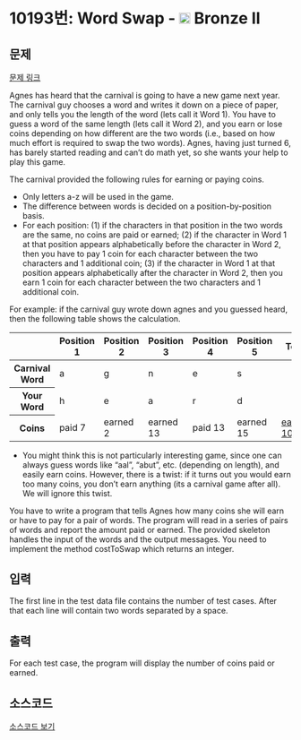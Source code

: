# 10193번: Word Swap - <img src="https://static.solved.ac/tier_small/4.svg" style="height:20px" /> Bronze II

<!-- performance -->

<!-- 문제 제출 후 깃허브에 푸시를 했을 때 제출한 코드의 성능이 입력될 공간입니다.-->

<!-- end -->

## 문제

[문제 링크](https://boj.kr/10193)


<p>Agnes has heard that the carnival is going to have a new game next year. The carnival guy chooses a word and writes it down on a piece of paper, and only tells you the length of the word (lets call it Word 1). You have to guess a word of the same length (lets call it Word 2), and you earn or lose coins depending on how different are the two words (i.e., based on how much effort is required to swap the two words). Agnes, having just turned 6, has barely started reading and can’t do math yet, so she wants your help to play this game.</p>

<p>The carnival provided the following rules for earning or paying coins.</p>

<ul>
<li>Only letters a-z will be used in the game.</li>
<li>The difference between words is decided on a position-by-position basis.</li>
<li>For each position: (1) if the characters in that position in the two words are the same, no coins are paid or earned; (2) if the character in Word 1 at that position appears alphabetically before the character in Word 2, then you have to pay 1 coin for each character between the two characters and 1 additional coin; (3) if the character in Word 1 at that position appears alphabetically after the character in Word 2, then you earn 1 coin for each character between the two characters and 1 additional coin.</li>
</ul>

<p>For example: if the carnival guy wrote down agnes and you guessed heard, then the following table shows the calculation.</p>

<table class="table table-bordered" style="width: 100%;">
<thead>
<tr>
<th>&nbsp;</th>
<th>Position 1</th>
<th>Position 2</th>
<th>Position 3</th>
<th>Position 4</th>
<th>Position 5</th>
<th>Total</th>
</tr>
</thead>
<tbody>
<tr>
<th>Carnival Word</th>
<td>a</td>
<td>g</td>
<td>n</td>
<td>e</td>
<td>s</td>
<td>&nbsp;</td>
</tr>
<tr>
<th>Your Word</th>
<td>h</td>
<td>e</td>
<td>a</td>
<td>r</td>
<td>d</td>
<td>&nbsp;</td>
</tr>
<tr>
<th>Coins</th>
<td>paid 7</td>
<td>earned 2</td>
<td>earned 13</td>
<td>paid 13</td>
<td>earned 15</td>
<td><u>earned 10</u></td>
</tr>
</tbody>
</table>

<ul>
<li>You might think this is not particularly interesting game, since one can always guess words like “aal”, “abut”, etc. (depending on length), and easily earn coins. However, there is a twist: if it turns out you would earn too many coins, you don’t earn anything (its a carnival game after all). We will ignore this twist.</li>
</ul>

<p>You have to write a program that tells Agnes how many coins she will earn or have to pay for a pair of words. The program will read in a series of pairs of words and report the amount paid or earned. The provided skeleton handles the input of the words and the output messages. You need to implement the method costToSwap which returns an integer.</p>



## 입력


<p>The first line in the test data file contains the number of test cases. After that each line will contain two words separated by a space.</p>



## 출력


<p>For each test case, the program will display the number of coins paid or earned.</p>



## 소스코드

[소스코드 보기](Word%20Swap.py)